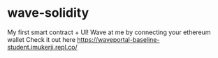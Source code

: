 # wave-solidity
My first smart contract + UI! Wave at me by connecting your ethereum wallet
Check it out here https://waveportal-baseline-student.imukerji.repl.co/
